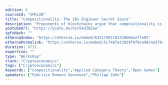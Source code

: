 ```yaml
---
edition: 6
sourceId: "SFKLXN"
title: "Compositionality: The 10x Engineer Secret Sauce"
description: "Proponents of blockchains argue that compositionality is a key feature. What is compositionality though?  Maybe surprisingly, there is a rich mathematical framework in which the concept can be made precise as a theory of systems. In this workshop, we provide a primer of that theory and we showcase two practical applications based on it: compositionality in game theory (open games) and in formal verification (automata). The workshop is aimed at devs. There are no mathematical prerequisites."
youtubeUrl: "https://youtu.be/Xzv54dZQZaw"
ipfsHash: ""
ethernaIndex: "https://etherna.io/embed/63517507c02259b06a2ffe05"
ethernaPermalink: "https://etherna.io/embed/5c7487a23929f9f0ce98c4a5f6c765868f6bf37bd98ec34bab25218d480c3a84"
duration: 6731
expertise: ""
type: "Workshop"
track: "Cryptoeconomics"
tags: ["Cryptoeconomics"]
keywords: ["Compositionality","Applied Category Theory","Open Games"]
speakers: ["Fabrizio Romano Genovese","Philipp Zahn"]
---
```

